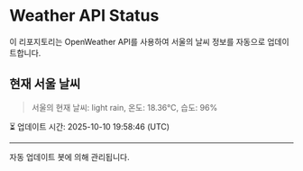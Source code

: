 
# Weather API Status

이 리포지토리는 OpenWeather API를 사용하여 서울의 날씨 정보를 자동으로 업데이트합니다.

## 현재 서울 날씨
> 서울의 현재 날씨: light rain, 온도: 18.36°C, 습도: 96%

⏳ 업데이트 시간: 2025-10-10 19:58:46 (UTC)

---
자동 업데이트 봇에 의해 관리됩니다.
